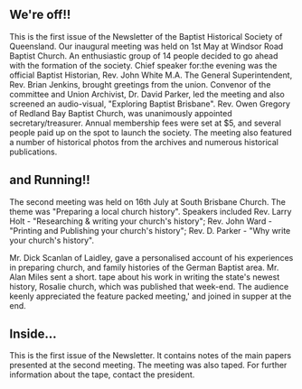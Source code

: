 ## We're off!!

This is the first issue of the Newsletter of the Baptist
Historical Society of Queensland. Our inaugural meeting
was held on 1st May at Windsor Road Baptist Church. An
enthusiastic group of 14 people decided to go ahead with
the formation of the society. Chief speaker for:the
evening was the official Baptist Historian, Rev. John White M.A.
The General Superintendent, Rev. Brian Jenkins, brought
greetings from the union. Convenor of the committee and
Union Archivist, Dr. David Parker, led the meeting and
also screened an audio-visual, "Exploring Baptist Brisbane".
Rev. Owen Gregory of Redland Bay Baptist Church, was unanimously
appointed secretary/treasurer. Annual membership
fees were set at $5, and several people paid up on the spot
to launch the society. The meeting also featured a number
of historical photos from the archives and numerous historical
publications.

## and Running!!

The second meeting was held on 16th July at South Brisbane
Church. The theme was "Preparing a local church history".
Speakers included Rev. Larry Holt - "Researching & writing
your church's history"; Rev. John Ward - "Printing and
Publishing your church's history"; Rev. D. Parker - "Why
write your church's history".

Mr. Dick  Scanlan of Laidley, gave a personalised account of
his experiences in  preparing church, and family histories of
the German Baptist area. Mr. Alan Miles sent a short. tape
about his work in writing the state's newest history, Rosalie
church, which was published that week-end. The audience
keenly appreciated the feature packed meeting,' and joined in
supper at the end.


## Inside...
This is the first issue of  the Newsletter. It contains
notes of the main papers presented at the second meeting.
The meeting was also taped. For further information about
the tape, contact the president.